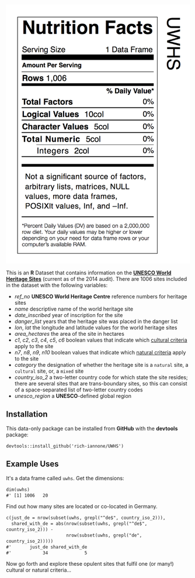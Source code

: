 <img src="inst/UWHS.png">

This is an **R** Dataset that contains information on the [**UNESCO World Heritage Sites**](http://whc.unesco.org/en/list/) (current as of the 2014 audit). There are 1006 sites included in the dataset with the following variables:

- _ref_no_  **UNESCO World Heritage Centre** reference numbers for heritage sites
- _name_  descriptive name of the world heritage site
- _date_inscribed_  year of inscription for the site
- _danger_list_  years that the heritage site was placed in the danger list
- _lon_, _lat_  the longitude and latitude values for the world heritage sites
- _area_hectares_  the area of the site in hectares
- _c1_, _c2_, _c3_, _c4_, _c5_, _c6_  boolean values that indicate which [cultural criteria](http://whc.unesco.org/en/criteria/) apply to the site
- _n7_, _n8_, _n9_, _n10_  boolean values that indicate which [natural criteria](http://whc.unesco.org/en/criteria/) apply to the site
- _category_  the designation of whether the heritage site is a `natural` site, a `cultural` site, or, a `mixed` site
- _country_iso_2_  a two-letter country code for which state the site resides; there are several sites that are trans-boundary sites, so this can consist of a space-separated list of two-letter country codes
- _unesco_region_  a **UNESCO**-defined global region

## Installation
This data-only package can be installed from **GitHub** with the **devtools** package:

```
devtools::install_github('rich-iannone/UWHS')
```

## Example Uses
It's a data frame called `uwhs`. Get the dimensions:
```
dim(uwhs)
#' [1] 1006   20
```

Find out how many sites are located or co-located in Germany. 
```
c(just_de = nrow(subset(uwhs, grepl("^de$", country_iso_2))),
  shared_with_de = abs(nrow(subset(uwhs, grepl("^de$", country_iso_2))) - 
                       nrow(subset(uwhs, grepl("de", country_iso_2)))))
#'       just_de shared_with_de 
#'            34              5 
```

Now go forth and explore these opulent sites that fulfil one (or many!) cultural or natural criteria...
